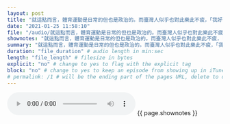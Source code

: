 ```yaml
---
layout: post
title: "就這點而言，體育運動是日常的但也是政治的。而臺灣人似乎也對此樂此不疲，「我好想贏韓國，我好想贏韓國！！」不正是這種情緒的最簡潔有力的呼喚嗎？" # quotes allow forbidden characters like the colon
date: "2021-01-25 11:58:10"
file: "/audio/就這點而言，體育運動是日常的但也是政治的。而臺灣人似乎也對此樂此不疲，「我好想贏韓國，我好想贏韓國！！」不正是這種情緒的最簡潔有力的呼喚嗎？.mp3"
shownotes: "就這點而言，體育運動是日常的但也是政治的。而臺灣人似乎也對此樂此不疲，「我好想贏韓國，我好想贏韓國！！」不正是這種情緒的最簡潔有力的呼喚嗎？"
summary: "就這點而言，體育運動是日常的但也是政治的。而臺灣人似乎也對此樂此不疲，「我好想贏韓國，我好想贏韓國！！」不正是這種情緒的最簡潔有力的呼喚嗎？"
duration: "file_duration" # audio length in min:sec
length: "file_length" # filesize in bytes
explicit: "no" # change to yes to flag with the explicit tag
block: "no" # change to yes to keep an episode from showing up in iTunes
# permalink: /1 # will be the ending part of the pages URL, delete to default to the title
---
```


<audio controls>
<source src="{{site.url}}{{site.baseurl}}{{ page.file }}" type="audio/x-mp3">
Your browser does not support the audio element.
</audio>
{{ page.shownotes }}
